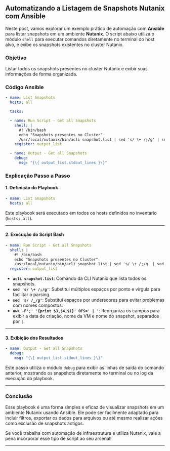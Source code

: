 ## Automatizando a Listagem de Snapshots Nutanix com Ansible

Neste post, vamos explorar um exemplo prático de automação com **Ansible** para listar snapshots em um ambiente **Nutanix**. O script abaixo utiliza o módulo `shell` para executar comandos diretamente no terminal do host alvo, e exibe os snapshots existentes no cluster Nutanix.

### Objetivo

Listar todos os snapshots presentes no cluster Nutanix e exibir suas informações de forma organizada.

### Código Ansible

```yaml
- name: List Snapshots
  hosts: all

  tasks:

  - name: Run Script - Get all Snapshots
    shell: |
      #! /bin/bash
      echo "Snapshots presentes no Cluster"
      /usr/local/nutanix/bin/acli snapshot.list | sed 's/ \+ /;/g' | sed 's/ /_/g' | awk -F';' '{print $3,$4,$1}' OFS=' | '
    register: output_list

  - name: Output - Get all Snapshots
    debug:
      msg: "{\{ output_list.stdout_lines }\}"
```

### Explicação Passo a Passo

#### 1. **Definição do Playbook**

```yaml
- name: List Snapshots
  hosts: all
```

Este playbook será executado em todos os hosts definidos no inventário (`hosts: all`).

***

#### 2. **Execução do Script Bash**

```yaml
- name: Run Script - Get all Snapshots
  shell: |
    #! /bin/bash
    echo "Snapshots presentes no Cluster"
    /usr/local/nutanix/bin/acli snapshot.list | sed 's/ \+ /;/g' | sed 's/ /_/g' | awk -F';' '{print $3,$4,$1}' OFS=' | '
  register: output_list
```

*   **`acli snapshot.list`**: Comando da CLI Nutanix que lista todos os snapshots.
*   **`sed 's/ \+ /;/g'`**: Substitui múltiplos espaços por ponto e vírgula para facilitar o parsing.
*   **`sed 's/ /_/g'`**: Substitui espaços por underscores para evitar problemas com nomes compostos.
*   **`awk -F';' '{print $3,$4,$1}' OFS=' | '`**: Reorganiza os campos para exibir a data de criação, nome da VM e nome do snapshot, separados por `|`.

***

#### 3. **Exibição dos Resultados**

```yaml
- name: Output - Get all Snapshots
  debug:
    msg: "{\{ output_list.stdout_lines }\}"
```

Este passo utiliza o módulo `debug` para exibir as linhas de saída do comando anterior, mostrando os snapshots diretamente no terminal ou no log da execução do playbook.

***

### Conclusão

Esse playbook é uma forma simples e eficaz de visualizar snapshots em um ambiente Nutanix usando Ansible. Ele pode ser facilmente adaptado para incluir filtros, exportar os dados para arquivos ou até mesmo realizar ações como exclusão de snapshots antigos.

Se você trabalha com automação de infraestrutura e utiliza Nutanix, vale a pena incorporar esse tipo de script ao seu arsenal!

***